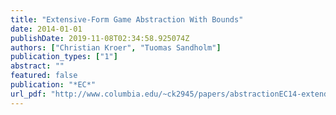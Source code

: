 ```yaml
---
title: "Extensive-Form Game Abstraction With Bounds"
date: 2014-01-01
publishDate: 2019-11-08T02:34:58.925074Z
authors: ["Christian Kroer", "Tuomas Sandholm"]
publication_types: ["1"]
abstract: ""
featured: false
publication: "*EC*"
url_pdf: "http://www.columbia.edu/~ck2945/papers/abstractionEC14-extended.pdf"
---
```


